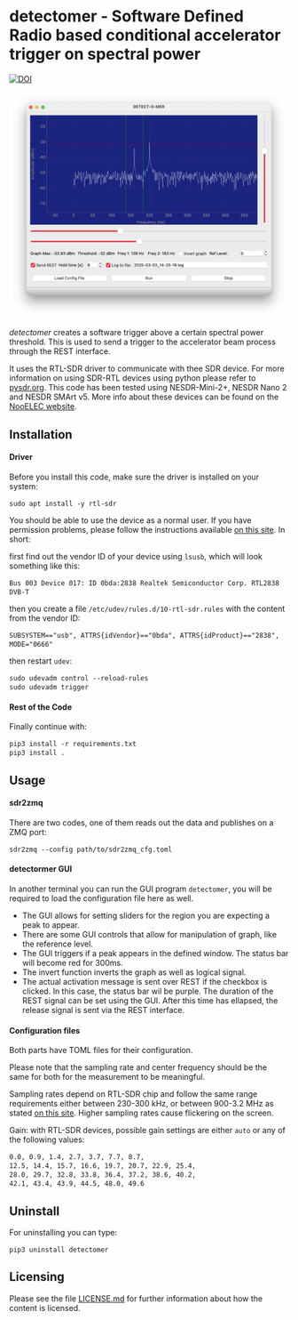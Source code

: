 # detectomer - Software Defined Radio based conditional accelerator trigger on spectral power
[![DOI](https://zenodo.org/badge/DOI/10.5281/zenodo.15024414.svg)](https://doi.org/10.5281/zenodo.15024414)

<div style="margin-left:auto;margin-right:auto;text-align:center">
<img src="https://raw.githubusercontent.com/xaratustrah/detectomer/master/rsrc/detectomer.png" width="512">
</div>

*detectomer* creates a software trigger above a certain spectral power threshold. This is used to send a trigger to the accelerator beam process through the REST interface.

It uses the RTL-SDR driver to communicate with thee SDR device. For more information on using SDR-RTL devices using python please refer to [pysdr.org](https://pysdr.org/content/rtlsdr.html). This code has been tested using NESDR-Mini-2+, NESDR Nano 2 and NESDR SMArt v5. More info about these devices can be found on the [NooELEC website](https://support.nooelec.com/hc/en-us/articles/360005805834-NESDR-Series).

## Installation

#### Driver

Before you install this code, make sure the driver is installed on your system:

```
sudo apt install -y rtl-sdr
```

You should be able to use the device as a normal user. If you have permission problems, please follow the instructions available [on this site](https://pysdr.org/content/rtlsdr.html#rtl-sdr-background). In short:

first find out the vendor ID of your device using `lsusb`, which will look something like this:

```
Bus 003 Device 017: ID 0bda:2838 Realtek Semiconductor Corp. RTL2838 DVB-T
```

then you create a file `/etc/udev/rules.d/10-rtl-sdr.rules` with the content from the vendor ID:

```
SUBSYSTEM=="usb", ATTRS{idVendor}=="0bda", ATTRS{idProduct}=="2838", MODE="0666"
```

then restart `udev`:

```
sudo udevadm control --reload-rules
sudo udevadm trigger
```

#### Rest of the Code

Finally continue with:

```
pip3 install -r requirements.txt
pip3 install .
```

## Usage

#### sdr2zmq

There are two codes, one of them reads out the data and publishes on a ZMQ port:

```
sdr2zmq --config path/to/sdr2zmq_cfg.toml
```

#### detectormer GUI

In another terminal you can run the GUI program `detectomer`, you will be required to load the configuration file here as well.

- The GUI allows for setting sliders for the region you are expecting a peak to appear.
- There are some GUI controls that allow for manipulation of graph, like the reference level.
- The GUI triggers if a peak appears in the defined window. The status bar will become red for 300ms.
- The invert function inverts the graph as well as logical signal.
- The actual activation message is sent over REST if the checkbox is clicked. In this case, the status bar wil be purple. The duration of the REST signal can be set using the GUI. After this time has ellapsed, the release signal is sent via the REST interface.


#### Configuration files

Both parts have TOML files for their configuration.

Please note that the sampling rate and center frequency should be the same for both for the measurement to be meaningful.

Sampling rates depend on RTL-SDR chip and follow the same range requirements either between 230-300 kHz, or between 900-3.2 MHz as stated [on this site](https://pysdr.org/content/rtlsdr.html#rtl-sdr-background). Higher sampling rates cause flickering on the screen. 

Gain: with RTL-SDR devices, possible gain settings are either `auto` or any of the following values: 

```
0.0, 0.9, 1.4, 2.7, 3.7, 7.7, 8.7,
12.5, 14.4, 15.7, 16.6, 19.7, 20.7, 22.9, 25.4,
28.0, 29.7, 32.8, 33.8, 36.4, 37.2, 38.6, 40.2,
42.1, 43.4, 43.9, 44.5, 48.0, 49.6
```

## Uninstall

For uninstalling you can type:

```
pip3 uninstall detectomer
```

## Licensing

Please see the file [LICENSE.md](./LICENSE.md) for further information about how the content is licensed.

